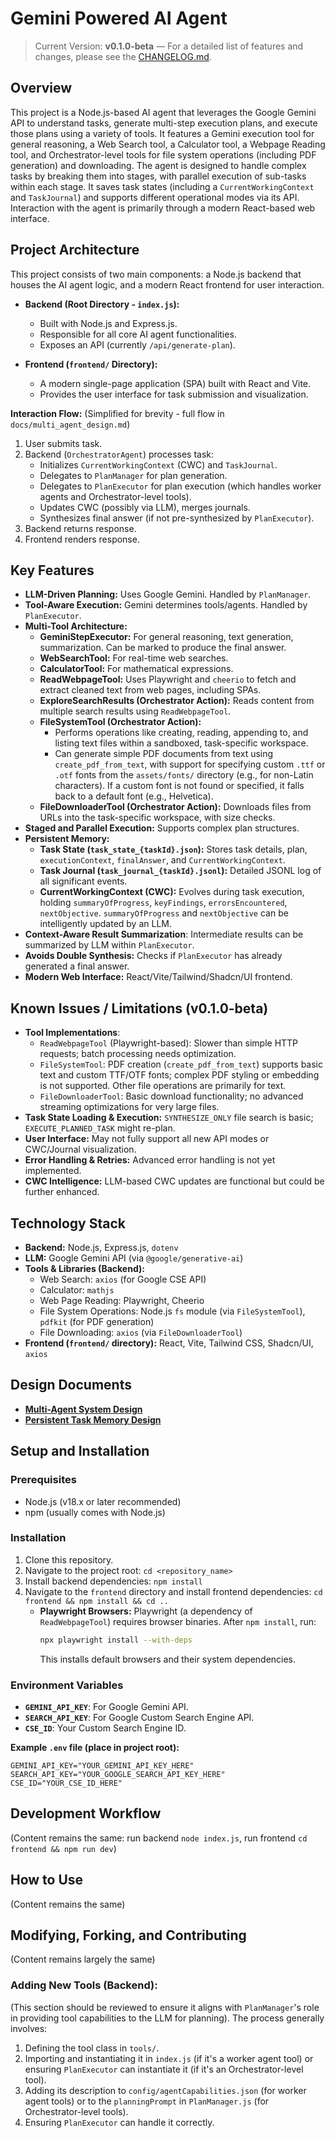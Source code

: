 # Gemini Powered AI Agent

> Current Version: **v0.1.0-beta** — For a detailed list of features and changes, please see the [CHANGELOG.md](./CHANGELOG.md).

## Overview

This project is a Node.js-based AI agent that leverages the Google Gemini API to understand tasks, generate multi-step execution plans, and execute those plans using a variety of tools. It features a Gemini execution tool for general reasoning, a Web Search tool, a Calculator tool, a Webpage Reading tool, and Orchestrator-level tools for file system operations (including PDF generation) and downloading. The agent is designed to handle complex tasks by breaking them into stages, with parallel execution of sub-tasks within each stage. It saves task states (including a `CurrentWorkingContext` and `TaskJournal`) and supports different operational modes via its API. Interaction with the agent is primarily through a modern React-based web interface.

## Project Architecture

This project consists of two main components: a Node.js backend that houses the AI agent logic, and a modern React frontend for user interaction.

*   **Backend (Root Directory - `index.js`):**
    *   Built with Node.js and Express.js.
    *   Responsible for all core AI agent functionalities.
    *   Exposes an API (currently `/api/generate-plan`).

*   **Frontend (`frontend/` Directory):**
    *   A modern single-page application (SPA) built with React and Vite.
    *   Provides the user interface for task submission and visualization.

**Interaction Flow:**
(Simplified for brevity - full flow in `docs/multi_agent_design.md`)
1.  User submits task.
2.  Backend (`OrchestratorAgent`) processes task:
    *   Initializes `CurrentWorkingContext` (CWC) and `TaskJournal`.
    *   Delegates to `PlanManager` for plan generation.
    *   Delegates to `PlanExecutor` for plan execution (which handles worker agents and Orchestrator-level tools).
    *   Updates CWC (possibly via LLM), merges journals.
    *   Synthesizes final answer (if not pre-synthesized by `PlanExecutor`).
3.  Backend returns response.
4.  Frontend renders response.

## Key Features

*   **LLM-Driven Planning:** Uses Google Gemini. Handled by `PlanManager`.
*   **Tool-Aware Execution:** Gemini determines tools/agents. Handled by `PlanExecutor`.
*   **Multi-Tool Architecture:**
    *   **GeminiStepExecutor:** For general reasoning, text generation, summarization. Can be marked to produce the final answer.
    *   **WebSearchTool:** For real-time web searches.
    *   **CalculatorTool:** For mathematical expressions.
    *   **ReadWebpageTool:** Uses Playwright and `cheerio` to fetch and extract cleaned text from web pages, including SPAs.
    *   **ExploreSearchResults (Orchestrator Action):** Reads content from multiple search results using `ReadWebpageTool`.
    *   **FileSystemTool (Orchestrator Action):**
        *   Performs operations like creating, reading, appending to, and listing text files within a sandboxed, task-specific workspace.
        *   Can generate simple PDF documents from text using `create_pdf_from_text`, with support for specifying custom `.ttf` or `.otf` fonts from the `assets/fonts/` directory (e.g., for non-Latin characters). If a custom font is not found or specified, it falls back to a default font (e.g., Helvetica).
    *   **FileDownloaderTool (Orchestrator Action):** Downloads files from URLs into the task-specific workspace, with size checks.
*   **Staged and Parallel Execution:** Supports complex plan structures.
*   **Persistent Memory:**
    *   **Task State (`task_state_{taskId}.json`):** Stores task details, plan, `executionContext`, `finalAnswer`, and `CurrentWorkingContext`.
    *   **Task Journal (`task_journal_{taskId}.jsonl`):** Detailed JSONL log of all significant events.
    *   **CurrentWorkingContext (CWC):** Evolves during task execution, holding `summaryOfProgress`, `keyFindings`, `errorsEncountered`, `nextObjective`. `summaryOfProgress` and `nextObjective` can be intelligently updated by an LLM.
*   **Context-Aware Result Summarization**: Intermediate results can be summarized by LLM within `PlanExecutor`.
*   **Avoids Double Synthesis:** Checks if `PlanExecutor` has already generated a final answer.
*   **Modern Web Interface:** React/Vite/Tailwind/Shadcn/UI frontend.

## Known Issues / Limitations (v0.1.0-beta)

*   **Tool Implementations**:
    *   `ReadWebpageTool` (Playwright-based): Slower than simple HTTP requests; batch processing needs optimization.
    *   `FileSystemTool`: PDF creation (`create_pdf_from_text`) supports basic text and custom TTF/OTF fonts; complex PDF styling or embedding is not supported. Other file operations are primarily for text.
    *   `FileDownloaderTool`: Basic download functionality; no advanced streaming optimizations for very large files.
*   **Task State Loading & Execution:** `SYNTHESIZE_ONLY` file search is basic; `EXECUTE_PLANNED_TASK` might re-plan.
*   **User Interface:** May not fully support all new API modes or CWC/Journal visualization.
*   **Error Handling & Retries:** Advanced error handling is not yet implemented.
*   **CWC Intelligence:** LLM-based CWC updates are functional but could be further enhanced.

## Technology Stack

*   **Backend:** Node.js, Express.js, `dotenv`
*   **LLM:** Google Gemini API (via `@google/generative-ai`)
*   **Tools & Libraries (Backend):**
    *   Web Search: `axios` (for Google CSE API)
    *   Calculator: `mathjs`
    *   Web Page Reading: Playwright, Cheerio
    *   File System Operations: Node.js `fs` module (via `FileSystemTool`), `pdfkit` (for PDF generation)
    *   File Downloading: `axios` (via `FileDownloaderTool`)
*   **Frontend (`frontend/` directory):** React, Vite, Tailwind CSS, Shadcn/UI, `axios`

## Design Documents
*   **[Multi-Agent System Design](./docs/multi_agent_design.md)**
*   **[Persistent Task Memory Design](./docs/persistent_memory_design.md)**

## Setup and Installation
### Prerequisites
*   Node.js (v18.x or later recommended)
*   npm (usually comes with Node.js)

### Installation
1.  Clone this repository.
2.  Navigate to the project root: `cd <repository_name>`
3.  Install backend dependencies: `npm install`
4.  Navigate to the `frontend` directory and install frontend dependencies: `cd frontend && npm install && cd ..`
    *   **Playwright Browsers:** Playwright (a dependency of `ReadWebpageTool`) requires browser binaries. After `npm install`, run:
        ```bash
        npx playwright install --with-deps
        ```
        This installs default browsers and their system dependencies.

### Environment Variables
*   **`GEMINI_API_KEY`**: For Google Gemini API.
*   **`SEARCH_API_KEY`**: For Google Custom Search Engine API.
*   **`CSE_ID`**: Your Custom Search Engine ID.

**Example `.env` file (place in project root):**
```
GEMINI_API_KEY="YOUR_GEMINI_API_KEY_HERE"
SEARCH_API_KEY="YOUR_GOOGLE_SEARCH_API_KEY_HERE"
CSE_ID="YOUR_CSE_ID_HERE"
```

## Development Workflow
(Content remains the same: run backend `node index.js`, run frontend `cd frontend && npm run dev`)

## How to Use
(Content remains the same)

## Modifying, Forking, and Contributing
(Content remains largely the same)

### Adding New Tools (Backend):
(This section should be reviewed to ensure it aligns with `PlanManager`'s role in providing tool capabilities to the LLM for planning).
The process generally involves:
1.  Defining the tool class in `tools/`.
2.  Importing and instantiating it in `index.js` (if it's a worker agent tool) or ensuring `PlanExecutor` can instantiate it (if it's an Orchestrator-level tool).
3.  Adding its description to `config/agentCapabilities.json` (for worker agent tools) or to the `planningPrompt` in `PlanManager.js` (for Orchestrator-level tools).
4.  Ensuring `PlanExecutor` can handle it correctly.
```
